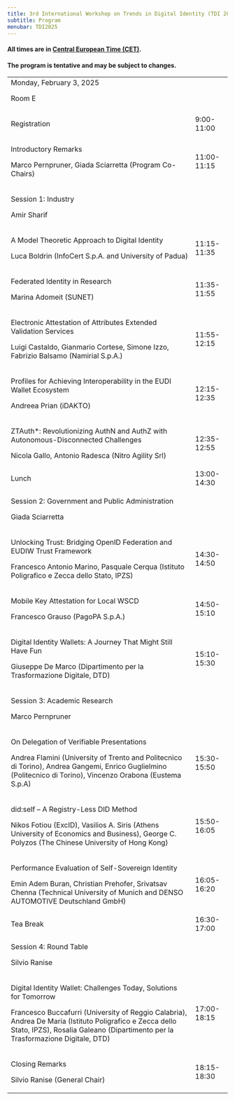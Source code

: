 ```yaml
---
title: 3rd International Workshop on Trends in Digital Identity (TDI 2025)
subtitle: Program
menubar: TDI2025
---
```


<div class="text-center">
  <h4>All times are in <a href="https://time.is/CET" target="_blank">Central European Time (CET)</a>.</h4>
  <h4>The program is tentative and may be subject to changes.</h4>
</div>

<table class="bordered program" width="100%">
  <tr class="day">
    <td colspan="2">
      Monday, February 3, 2025
      <p class="location">Room E</p>
    </td>
  </tr>

  <tr class="logistical">
    <td class="talk">
      <p class="title">Registration</p>
    </td>
    <td>9:00-11:00</td>
  </tr>

  <tr class="institutional">
    <td class="talk">
      <p class="title">Introductory Remarks</p>
      <p class="speakers">Marco Pernpruner, Giada Sciarretta (Program Co-Chairs)</p>
    </td>
    <td>11:00-11:15</td>
  </tr>

  <tr class="session">
    <td colspan="2">
      <p class="title">Session 1: Industry</p>
      <p class="chair">Amir Sharif</p>
    </td>
  </tr>
  <tr>
    <td class="talk">
      <p class="title">A Model Theoretic Approach to Digital Identity</p>
      <p class="speakers">Luca Boldrin (InfoCert S.p.A. and University of Padua)</p>
    </td>
    <td>11:15-11:35</td>
  </tr>
  <tr>
    <td class="talk">
      <p class="title">Federated Identity in Research</p>
      <p class="speakers">Marina Adomeit (SUNET)</p>
    </td>
    <td>11:35-11:55</td>
  </tr>
  <tr>
    <td class="talk">
      <p class="title">Electronic Attestation of Attributes Extended Validation Services</p>
      <p class="speakers">Luigi Castaldo, Gianmario Cortese, Simone Izzo, Fabrizio Balsamo (Namirial S.p.A.)</p>
    </td>
    <td>11:55-12:15</td>
  </tr>
  <tr>
    <td class="talk">
      <p class="title">Profiles for Achieving Interoperability in the EUDI Wallet Ecosystem</p>
      <p class="speakers">Andreea Prian (iDAKTO)</p>
    </td>
    <td>12:15-12:35</td>
  </tr>
  <tr>
    <td class="talk">
      <p class="title">ZTAuth*: Revolutionizing AuthN and AuthZ with Autonomous-Disconnected Challenges</p>
      <p class="speakers">Nicola Gallo, Antonio Radesca (Nitro Agility Srl)</p>
    </td>
    <td>12:35-12:55</td>
  </tr>
  
  <tr class="recreational">
    <td>
      Lunch
    </td>
    <td>13:00-14:30</td>
  </tr>

  <tr class="session">
    <td colspan="2">
      <p class="title">Session 2: Government and Public Administration</p>
      <p class="chair">Giada Sciarretta</p>
    </td>
  </tr>
  <tr>
    <td class="talk">
      <p class="title">Unlocking Trust: Bridging OpenID Federation and EUDIW Trust Framework</p>
      <p class="speakers">Francesco Antonio Marino, Pasquale Cerqua (Istituto Poligrafico e Zecca dello Stato, IPZS)</p>
    </td>
    <td>14:30-14:50</td>
  </tr>
  <tr>
    <td class="talk">
      <p class="title">Mobile Key Attestation for Local WSCD</p>
      <p class="speakers">Francesco Grauso (PagoPA S.p.A.)</p>
    </td>
    <td>14:50-15:10</td>
  </tr>
  <tr>
    <td class="talk">
      <p class="title">Digital Identity Wallets: A Journey That Might Still Have Fun</p>
      <p class="speakers">Giuseppe De Marco (Dipartimento per la Trasformazione Digitale, DTD)</p>
    </td>
    <td>15:10-15:30</td>
  </tr>

  <tr class="session">
    <td colspan="2">
      <p class="title">Session 3: Academic Research</p>
      <p class="chair">Marco Pernpruner</p>
    </td>
  </tr>
  <tr>
    <td class="paper">
      <p class="title">On Delegation of Verifiable Presentations</p>
      <p class="authors">Andrea Flamini (University of Trento and Politecnico di Torino), Andrea Gangemi, Enrico Guglielmino (Politecnico di Torino), Vincenzo Orabona (Eustema S.p.A)</p>
    </td>
    <td>15:30-15:50</td>
  </tr>
  <tr>
    <td class="paper">
      <p class="title">did:self – A Registry-Less DID Method</p>
      <p class="authors">Nikos Fotiou (ExcID), Vasilios A. Siris (Athens University of Economics and Business), George C. Polyzos (The Chinese University of Hong Kong)</p>
    </td>
    <td>15:50-16:05</td>
  </tr>

  <tr>
    <td class="paper">
      <p class="title">Performance Evaluation of Self-Sovereign Identity</p>
      <p class="authors">Emin Adem Buran, Christian Prehofer, Srivatsav Chenna (Technical University of Munich and DENSO AUTOMOTIVE Deutschland GmbH)</p>
    </td>
    <td>16:05-16:20</td>
  </tr>

  <tr class="recreational">
    <td>
      Tea Break
    </td>
    <td>16:30-17:00</td>
  </tr>

  <tr class="session">
    <td colspan="2">
      <p class="title">Session 4: Round Table</p>
      <p class="chair">Silvio Ranise</p>
    </td>
  </tr>
  <tr>
    <td class="talk">
      <p class="title">Digital Identity Wallet: Challenges Today, Solutions for Tomorrow</p>
      <p class="speakers">Francesco Buccafurri (University of Reggio Calabria), Andrea De Maria (Istituto Poligrafico e Zecca dello Stato, IPZS), Rosalia Galeano (Dipartimento per la Trasformazione Digitale, DTD)</p>
    </td>
    <td>17:00-18:15</td>
  </tr>

  <tr class="institutional">
    <td class="talk">
      <p class="title">Closing Remarks</p>
      <p class="speakers">Silvio Ranise (General Chair)</p>
    </td>
    <td>18:15-18:30</td>
  </tr>
</table>